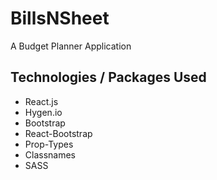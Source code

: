 # BillsNSheet
A Budget Planner Application

## Technologies / Packages Used
- React.js
- Hygen.io
- Bootstrap
- React-Bootstrap
- Prop-Types
- Classnames
- SASS
